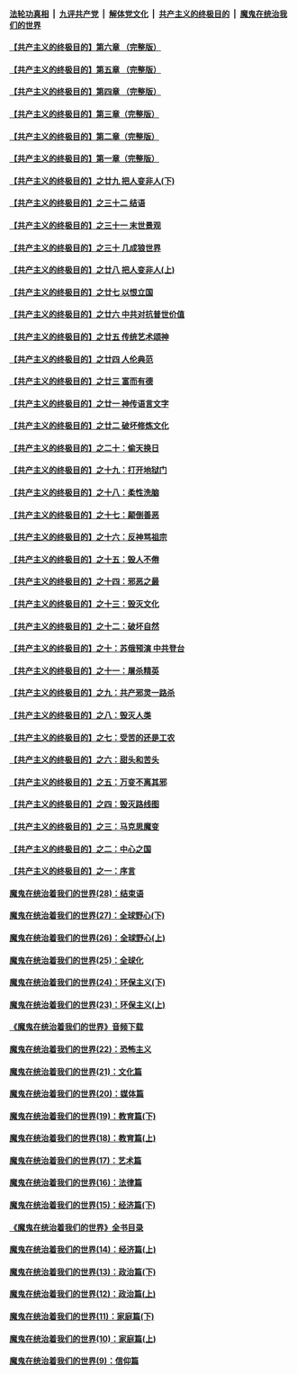 ####  [法轮功真相](../../../../basic/blob/master/README.md?t=09062201) &nbsp;|&nbsp; [九评共产党](../../../../9ping.md/blob/master/README.md?t=09062201) &nbsp;|&nbsp; [解体党文化](../../../../jtdwh.md/blob/master/README.md?t=09062201)  &nbsp;|&nbsp; [共产主义的终极目的](../../../../gczydzjmd.md/blob/master/README.md?t=09062201) &nbsp;|&nbsp; [魔鬼在统治我们的世界](../../../../mgztzwmdsj.md/blob/master/README.md?t=09062201) 

#### [【共产主义的终极目的】第六章 （完整版）](../pages/nsc422/n11428913.md?t=09062201) 

#### [【共产主义的终极目的】第五章 （完整版）](../pages/nsc422/n11428912.md?t=09062201) 

#### [【共产主义的终极目的】第四章 （完整版）](../pages/nsc422/n11428907.md?t=09062201) 

#### [【共产主义的终极目的】第三章（完整版）](../pages/nsc422/n11428848.md?t=09062201) 

#### [【共产主义的终极目的】第二章（完整版）](../pages/nsc422/n11428831.md?t=09062201) 

#### [【共产主义的终极目的】第一章（完整版）](../pages/nsc422/n11417651.md?t=09062201) 

#### [【共产主义的终极目的】之廿九 把人变非人(下)](../pages/nsc422/n11344140.md?t=09062201) 

#### [【共产主义的终极目的】之三十二 结语](../pages/nsc422/n11360535.md?t=09062201) 

#### [【共产主义的终极目的】之三十一 末世景观](../pages/nsc422/n11351129.md?t=09062201) 

#### [【共产主义的终极目的】之三十 几成狼世界](../pages/nsc422/n11348280.md?t=09062201) 

#### [【共产主义的终极目的】之廿八 把人变非人(上)](../pages/nsc422/n11340492.md?t=09062201) 

#### [【共产主义的终极目的】之廿七 以恨立国](../pages/nsc422/n11336944.md?t=09062201) 

#### [【共产主义的终极目的】之廿六 中共对抗普世价值](../pages/nsc422/n11324785.md?t=09062201) 

#### [【共产主义的终极目的】之廿五 传统艺术颂神](../pages/nsc422/n11296396.md?t=09062201) 

#### [【共产主义的终极目的】之廿四 人伦典范](../pages/nsc422/n11296397.md?t=09062201) 

#### [【共产主义的终极目的】之廿三 富而有德](../pages/nsc422/n11283598.md?t=09062201) 

#### [【共产主义的终极目的】之廿一 神传语言文字](../pages/nsc422/n11263265.md?t=09062201) 

#### [【共产主义的终极目的】之廿二 破坏修炼文化](../pages/nsc422/n11245728.md?t=09062201) 

#### [【共产主义的终极目的】之二十：偷天换日](../pages/nsc422/n11238846.md?t=09062201) 

#### [【共产主义的终极目的】之十九：打开地狱门](../pages/nsc422/n11206376.md?t=09062201) 

#### [【共产主义的终极目的】之十八：柔性洗脑](../pages/nsc422/n11199994.md?t=09062201) 

#### [【共产主义的终极目的】之十七：颠倒善恶](../pages/nsc422/n11179782.md?t=09062201) 

#### [【共产主义的终极目的】之十六：反神骂祖宗](../pages/nsc422/n11166798.md?t=09062201) 

#### [【共产主义的终极目的】之十五：毁人不倦](../pages/nsc422/n11166792.md?t=09062201) 

#### [【共产主义的终极目的】之十四：邪恶之最](../pages/nsc422/n11150249.md?t=09062201) 

#### [【共产主义的终极目的】之十三：毁灭文化](../pages/nsc422/n11135227.md?t=09062201) 

#### [【共产主义的终极目的】之十二：破坏自然](../pages/nsc422/n11135214.md?t=09062201) 

#### [【共产主义的终极目的】之十：苏俄预演 中共登台](../pages/nsc422/n11118424.md?t=09062201) 

#### [【共产主义的终极目的】之十一：屠杀精英](../pages/nsc422/n11118442.md?t=09062201) 

#### [【共产主义的终极目的】之九：共产邪灵一路杀](../pages/nsc422/n11114139.md?t=09062201) 

#### [【共产主义的终极目的】之八：毁灭人类](../pages/nsc422/n11108503.md?t=09062201) 

#### [【共产主义的终极目的】之七：受苦的还是工农](../pages/nsc422/n11101809.md?t=09062201) 

#### [【共产主义的终极目的】之六：甜头和苦头](../pages/nsc422/n11096971.md?t=09062201) 

#### [【共产主义的终极目的】之五：万变不离其邪](../pages/nsc422/n11091285.md?t=09062201) 

#### [【共产主义的终极目的】之四：毁灭路线图](../pages/nsc422/n11086284.md?t=09062201) 

#### [【共产主义的终极目的】之三：马克思魔变](../pages/nsc422/n11061941.md?t=09062201) 

#### [【共产主义的终极目的】之二：中心之国](../pages/nsc422/n11047728.md?t=09062201) 

#### [【共产主义的终极目的】之一：序言](../pages/nsc422/n11086077.md?t=09062201) 

#### [魔鬼在统治着我们的世界(28)：结束语](../pages/nsc422/n10936246.md?t=09062201) 

#### [魔鬼在统治着我们的世界(27)：全球野心(下)](../pages/nsc422/n10928319.md?t=09062201) 

#### [魔鬼在统治着我们的世界(26)：全球野心(上)](../pages/nsc422/n10900318.md?t=09062201) 

#### [魔鬼在统治着我们的世界(25)：全球化](../pages/nsc422/n10788205.md?t=09062201) 

#### [魔鬼在统治着我们的世界(24)：环保主义(下)](../pages/nsc422/n10695307.md?t=09062201) 

#### [魔鬼在统治着我们的世界(23)：环保主义(上)](../pages/nsc422/n10688613.md?t=09062201) 

#### [《魔鬼在统治着我们的世界》音频下载](../pages/nsc422/n10635553.md?t=09062201) 

#### [魔鬼在统治着我们的世界(22)：恐怖主义](../pages/nsc422/n10614727.md?t=09062201) 

#### [魔鬼在统治着我们的世界(21)：文化篇](../pages/nsc422/n10597706.md?t=09062201) 

#### [魔鬼在统治着我们的世界(20)：媒体篇](../pages/nsc422/n10586579.md?t=09062201) 

#### [魔鬼在统治着我们的世界(19)：教育篇(下)](../pages/nsc422/n10564808.md?t=09062201) 

#### [魔鬼在统治着我们的世界(18)：教育篇(上)](../pages/nsc422/n10526970.md?t=09062201) 

#### [魔鬼在统治着我们的世界(17)：艺术篇](../pages/nsc422/n10499093.md?t=09062201) 

#### [魔鬼在统治着我们的世界(16)：法律篇](../pages/nsc422/n10485969.md?t=09062201) 

#### [魔鬼在统治着我们的世界(15)：经济篇(下)](../pages/nsc422/n10469975.md?t=09062201) 

#### [《魔鬼在统治着我们的世界》全书目录](../pages/nsc422/n10464261.md?t=09062201) 

#### [魔鬼在统治着我们的世界(14)：经济篇(上)](../pages/nsc422/n10457370.md?t=09062201) 

#### [魔鬼在统治着我们的世界(13)：政治篇(下)](../pages/nsc422/n10448270.md?t=09062201) 

#### [魔鬼在统治着我们的世界(12)：政治篇(上)](../pages/nsc422/n10444576.md?t=09062201) 

#### [魔鬼在统治着我们的世界(11)：家庭篇(下)](../pages/nsc422/n10440961.md?t=09062201) 

#### [魔鬼在统治着我们的世界(10)：家庭篇(上)](../pages/nsc422/n10435448.md?t=09062201) 

#### [魔鬼在统治着我们的世界(9)：信仰篇](../pages/nsc422/n10432159.md?t=09062201) 

